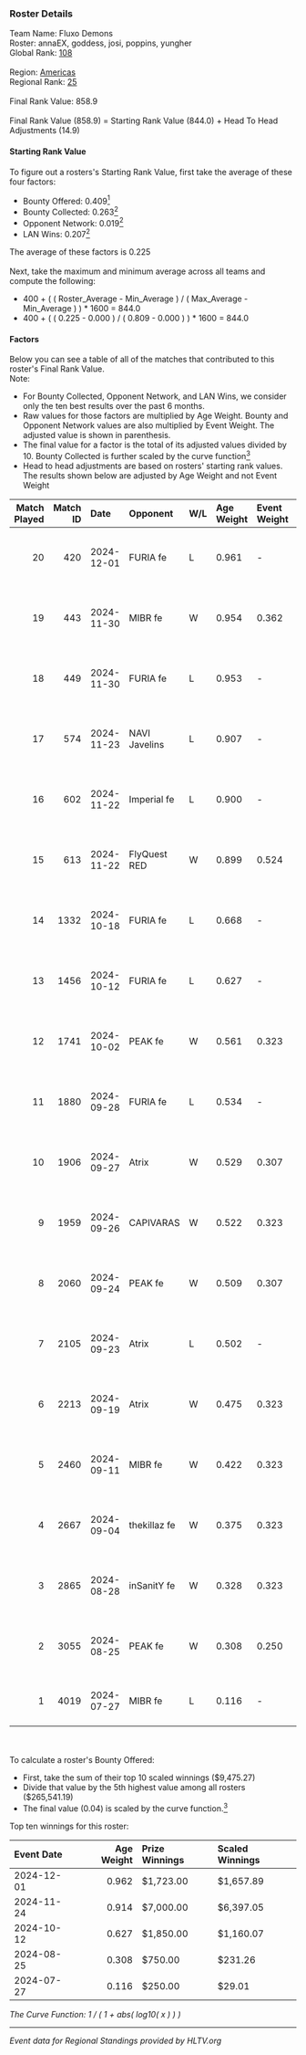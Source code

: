 ### Roster Details<br />
Team Name: Fluxo Demons<br />
Roster: annaEX, goddess, josi, poppins, yungher<br />
Global Rank: [108](../../standings_global_2025_01_06.md)<br />
<br />
Region: [Americas]( ../../standings_americas_2025_01_06.md)<br />
Regional Rank: [25]( ../../standings_americas_2025_01_06.md)<br />
<br />
Final Rank Value:  858.9<br />
<br />
Final Rank Value (858.9) = Starting Rank Value (844.0) + Head To Head Adjustments (14.9)<br />

#### Starting Rank Value<br />
To figure out a rosters's Starting Rank Value, first take the average of these four factors:<br />
- Bounty Offered: 0.409[<sup>1</sup>](#table2)
- Bounty Collected: 0.263[<sup>2</sup>](#table1)
- Opponent Network: 0.019[<sup>2</sup>](#table1)
- LAN Wins: 0.207[<sup>2</sup>](#table1)

The average of these factors is 0.225<br />
<br />
Next, take the maximum and minimum average across all teams and compute the following:<br />
- 400 + ( ( Roster_Average - Min_Average ) / ( Max_Average - Min_Average ) ) * 1600 = 844.0
- 400 + ( ( 0.225 - 0.000 ) / ( 0.809 - 0.000 ) ) * 1600 = 844.0


#### Factors<br />
Below you can see a table of all of the matches that contributed to this roster's Final Rank Value.<br />
Note:<br />

- For Bounty Collected, Opponent Network, and LAN Wins, we consider only the ten best results over the past 6 months.
- Raw values for those factors are multiplied by Age Weight. Bounty and Opponent Network values are also multiplied by Event Weight. The adjusted value is shown in parenthesis.
- The final value for a factor is the total of its adjusted values divided by 10. Bounty Collected is further scaled by the curve function[<sup>3</sup>](#curveFunction)
- Head to head adjustments are based on rosters' starting rank values. The results shown below are adjusted by Age Weight and not Event Weight
<span id="table1"></span><br />


| Match Played | Match ID | Date       | Opponent      | W/L | Age Weight | Event Weight | Bounty Collected | Opponent Network | LAN Wins  | H2H Adj. | Roster                                  |
| -: | -: | :- | :- | :- | :- | :- | :- | :- | :- | -: | :- |
|           20 |      420 | 2024-12-01 | FURIA fe      | L   | 0.961      | -            | -                | -                | -         |    -3.23 | annaEX, goddess, josi, poppins, yungher |
|           19 |      443 | 2024-11-30 | MIBR fe       | W   | 0.954      | 0.362        | 0.011 (0.004)    | 0.118 (0.041)    | 1 (0.954) |     9.21 | annaEX, goddess, josi, poppins, yungher |
|           18 |      449 | 2024-11-30 | FURIA fe      | L   | 0.953      | -            | -                | -                | -         |    -2.94 | annaEX, goddess, josi, poppins, yungher |
|           17 |      574 | 2024-11-23 | NAVI Javelins | L   | 0.907      | -            | -                | -                | -         |    -3.20 | annaEX, goddess, josi, poppins, yungher |
|           16 |      602 | 2024-11-22 | Imperial fe   | L   | 0.900      | -            | -                | -                | -         |    -3.04 | annaEX, goddess, josi, poppins, yungher |
|           15 |      613 | 2024-11-22 | FlyQuest RED  | W   | 0.899      | 0.524        | 0.015 (0.007)    | 0.149 (0.070)    | 1 (0.899) |     9.18 | annaEX, goddess, josi, poppins, yungher |
|           14 |     1332 | 2024-10-18 | FURIA fe      | L   | 0.668      | -            | -                | -                | -         |    -2.12 | annaEX, goddess, josi, poppins, yungher |
|           13 |     1456 | 2024-10-12 | FURIA fe      | L   | 0.627      | -            | -                | -                | -         |    -2.03 | annaEX, goddess, josi, poppins, yungher |
|           12 |     1741 | 2024-10-02 | PEAK fe       | W   | 0.561      | 0.323        | 0.003 (0.001)    | 0.030 (0.005)    | 0 (0.000) |     3.41 | annaEX, goddess, josi, poppins, yungher |
|           11 |     1880 | 2024-09-28 | FURIA fe      | L   | 0.534      | -            | -                | -                | -         |    -1.75 | annaEX, goddess, josi, poppins, yungher |
|           10 |     1906 | 2024-09-27 | Atrix         | W   | 0.529      | 0.307        | 0.004 (0.001)    | 0.106 (0.017)    | 0 (0.000) |     4.64 | annaEX, goddess, josi, poppins, yungher |
|            9 |     1959 | 2024-09-26 | CAPIVARAS     | W   | 0.522      | 0.323        | 0.003 (0.000)    | -                | 0 (0.000) |     2.24 | annaEX, goddess, josi, poppins, yungher |
|            8 |     2060 | 2024-09-24 | PEAK fe       | W   | 0.509      | 0.307        | 0.003 (0.000)    | 0.030 (0.005)    | 0 (0.000) |     3.36 | annaEX, goddess, josi, poppins, yungher |
|            7 |     2105 | 2024-09-23 | Atrix         | L   | 0.502      | -            | -                | -                | -         |   -11.55 | annaEX, goddess, josi, poppins, yungher |
|            6 |     2213 | 2024-09-19 | Atrix         | W   | 0.475      | 0.323        | 0.004 (0.001)    | 0.106 (0.016)    | 0 (0.000) |     4.04 | annaEX, goddess, josi, poppins, yungher |
|            5 |     2460 | 2024-09-11 | MIBR fe       | W   | 0.422      | 0.323        | 0.011 (0.002)    | 0.118 (0.016)    | 0 (0.000) |     3.70 | annaEX, goddess, josi, poppins, yungher |
|            4 |     2667 | 2024-09-04 | thekillaz fe  | W   | 0.375      | 0.323        | 0.003 (0.000)    | 0.067 (0.008)    | 0 (0.000) |     2.91 | annaEX, goddess, josi, poppins, yungher |
|            3 |     2865 | 2024-08-28 | inSanitY fe   | W   | 0.328      | 0.323        | 0.003 (0.000)    | 0.085 (0.009)    | 0 (0.000) |     2.61 | annaEX, goddess, josi, poppins, yungher |
|            2 |     3055 | 2024-08-25 | PEAK fe       | W   | 0.308      | 0.250        | -                | 0.030 (0.002)    | -         |     2.33 | Babs, goddess, josi, poppins, yungher   |
|            1 |     4019 | 2024-07-27 | MIBR fe       | L   | 0.116      | -            | -                | -                | -         |    -2.88 | annaEX, goddess, josi, Le, yungher      |

<br />
<span id="table2"></span><br />
To calculate a roster's Bounty Offered:<br />

- First, take the sum of their top 10 scaled winnings ($9,475.27)
- Divide that value by the 5th highest value among all rosters ($265,541.19)
- The final value (0.04) is scaled by the curve function.[<sup>3</sup>](#curveFunction)

Top ten winnings for this roster:<br />

| Event Date | Age Weight | Prize Winnings | Scaled Winnings |
| :- | -: | :- | :- |
| 2024-12-01 |      0.962 | $1,723.00      | $1,657.89       |
| 2024-11-24 |      0.914 | $7,000.00      | $6,397.05       |
| 2024-10-12 |      0.627 | $1,850.00      | $1,160.07       |
| 2024-08-25 |      0.308 | $750.00        | $231.26         |
| 2024-07-27 |      0.116 | $250.00        | $29.01          |


<span id="curveFunction"></span>_The Curve Function: 1 / ( 1 + abs( log10( x ) ) )_<br />

---
_Event data for Regional Standings provided by HLTV.org_<br />
